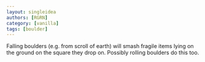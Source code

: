```yaml
---
layout: singleidea
authors: [RGRN]
category: [vanilla]
tags: [boulder]
---
```

Falling boulders (e.g. from scroll of earth) will smash fragile items lying on the ground on the square they drop on. Possibly rolling boulders do this too.
